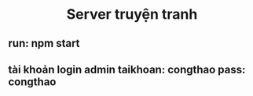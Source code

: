<h1 align="center">Server truyện tranh</h1>
<h2>run: npm start</h2>
<h2>tài khoản login admin taikhoan: congthao pass: congthao</h2>
